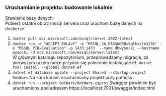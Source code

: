 ### Uruchamianie projektu: budowanie lokalnie
Stawianie bazy danych: <br>
Pobierz ostatni obraz mssql servera oraz uruchom bazę danych na dockerze.
1.  `docker pull mcr.microsoft.com/mssql/server:2022-latest` <br>
2.  `docker run -e "ACCEPT_EULA=Y" -e "MSSQL_SA_PASSWORD=Sqlhaslo123$" -e "MSSQL_PID=Evaluation" -p 1433:1433  --name dbwysocki --hostname wysocki -d mcr.microsoft.com/mssql/server:latest` <br>
W głównym katalogu repozytorium, przeprowadzamy migracje, za pierwszym razem może przydać się polecenie instalujące ef:
`dotnet tool install --global dotnet-ef` <br>
3.  `dotnet ef database update --project Shared --startup-project BotWars`
Na sam koniec uruchomiamy projekt przy pomocy: <br>
4.  `dotnet run --project BotWars/BotWars.csproj`
Swagger powinien być uruchomiony pod adresem https://localhost:7001/swagger/index.html
